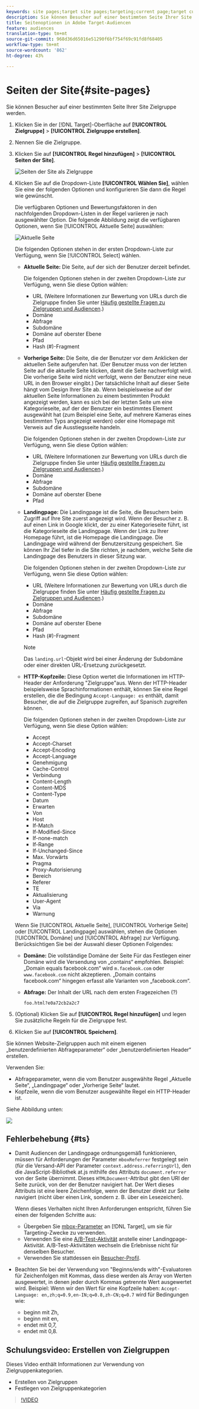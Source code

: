 ```yaml
---
keywords: site pages;target site pages;targeting;current page;target current page;previous page;target previous page;landing page;target landing page;http header
description: Sie können Besucher auf einer bestimmten Seite Ihrer Site Zielgruppe werden.
title: Seitenoptionen in Adobe Target-Audiencen
feature: audiences
translation-type: tm+mt
source-git-commit: 968d36d65016e51290f6bf754f69c91fd8f68405
workflow-type: tm+mt
source-wordcount: '862'
ht-degree: 43%

---
```



# Seiten der Site{#site-pages}

Sie können Besucher auf einer bestimmten Seite Ihrer Site Zielgruppe werden.

1. Klicken Sie in der [!DNL Target]-Oberfläche auf **[!UICONTROL Zielgruppe]** > **[!UICONTROL Zielgruppe erstellen]**.
1. Nennen Sie die Zielgruppe.
1. Klicken Sie auf **[!UICONTROL Regel hinzufügen]** > **[!UICONTROL Seiten der Site]**.

   ![Seiten der Site als Zielgruppe](assets/target_site_pages.png)

1. Klicken Sie auf die Dropdown-Liste **[!UICONTROL Wählen Sie]**, wählen Sie eine der folgenden Optionen und konfigurieren Sie dann die Regel wie gewünscht.

   Die verfügbaren Optionen und Bewertungsfaktoren in den nachfolgenden Dropdown-Listen in der Regel variieren je nach ausgewählter Option. Die folgende Abbildung zeigt die verfügbaren Optionen, wenn Sie [!UICONTROL Aktuelle Seite] auswählen:

   ![Aktuelle Seite](/help/c-target/c-audiences/c-target-rules/assets/current-page.png)

   Die folgenden Optionen stehen in der ersten Dropdown-Liste zur Verfügung, wenn Sie [!UICONTROL Select] wählen.

   * **Aktuelle Seite:** Die Seite, auf der sich der Benutzer derzeit befindet.

      Die folgenden Optionen stehen in der zweiten Dropdown-Liste zur Verfügung, wenn Sie diese Option wählen:

      * URL (Weitere Informationen zur Bewertung von URLs durch die Zielgruppe finden Sie unter [Häufig gestellte Fragen zu Zielgruppen und Audiencen](/help/c-target/c-troubleshooting-targets-and-audiences/troubleshooting-targets-and-audiences.md).)
      * Domäne
      * Abfrage
      * Subdomäne
      * Domäne auf oberster Ebene
      * Pfad
      * Hash (#)-Fragment
   * **Vorherige Seite:** Die Seite, die der Benutzer vor dem Anklicken der aktuellen Seite aufgerufen hat. (Der Benutzer muss von der letzten Seite auf die aktuelle Seite klicken, damit die Seite nachverfolgt wird. Die vorherige Seite wird nicht verfolgt, wenn der Benutzer eine neue URL in den Browser eingibt.) Der tatsächliche Inhalt auf dieser Seite hängt vom Design Ihrer Site ab. Wenn beispielsweise auf der aktuellen Seite Informationen zu einem bestimmten Produkt angezeigt werden, kann es sich bei der letzten Seite um eine Kategorieseite, auf der der Benutzer ein bestimmtes Element ausgewählt hat (zum Beispiel eine Seite, auf mehrere Kameras eines bestimmten Typs angezeigt werden) oder eine Homepage mit Verweis auf die Ausstiegsseite handeln.

      Die folgenden Optionen stehen in der zweiten Dropdown-Liste zur Verfügung, wenn Sie diese Option wählen:

      * URL (Weitere Informationen zur Bewertung von URLs durch die Zielgruppe finden Sie unter [Häufig gestellte Fragen zu Zielgruppen und Audiencen](/help/c-target/c-troubleshooting-targets-and-audiences/troubleshooting-targets-and-audiences.md).)
      * Domäne
      * Abfrage
      * Subdomäne
      * Domäne auf oberster Ebene
      * Pfad
   * **Landingpage:** Die Landingpage ist die Seite, die Besuchern beim Zugriff auf Ihre Site zuerst angezeigt wird. Wenn der Besucher z. B. auf einen Link in Google klickt, der zu einer Kategorieseite führt, ist die Kategorieseite die Landingpage. Wenn der Link zu Ihrer Homepage führt, ist die Homepage die Landingpage. Die Landingpage wird während der Benutzersitzung gespeichert. Sie können Ihr Ziel tiefer in die Site richten, je nachdem, welche Seite die Landingpage des Benutzers in dieser Sitzung war.

      Die folgenden Optionen stehen in der zweiten Dropdown-Liste zur Verfügung, wenn Sie diese Option wählen:

      * URL (Weitere Informationen zur Bewertung von URLs durch die Zielgruppe finden Sie unter [Häufig gestellte Fragen zu Zielgruppen und Audiencen](/help/c-target/c-troubleshooting-targets-and-audiences/troubleshooting-targets-and-audiences.md).)
      * Domäne
      * Abfrage
      * Subdomäne
      * Domäne auf oberster Ebene
      * Pfad
      * Hash (#)-Fragment

      >[!NOTE]
      >
      >Das `landing.url`-Objekt wird bei einer Änderung der Subdomäne oder einer direkten URL-Ersetzung zurückgesetzt.

   * **HTTP-Kopfzeile:** Diese Option wertet die Informationen im HTTP-Header der Anforderung &quot;Zielgruppe&quot;aus. Wenn der HTTP-Header beispielsweise Sprachinformationen enthält, können Sie eine Regel erstellen, die die Bedingung `Accept-Language: es` enthält, damit Besucher, die auf die Zielgruppe zugreifen, auf Spanisch zugreifen können.

      Die folgenden Optionen stehen in der zweiten Dropdown-Liste zur Verfügung, wenn Sie diese Option wählen:

      * Accept
      * Accept-Charset
      * Accept-Encoding
      * Accept-Language
      * Genehmigung
      * Cache-Control
      * Verbindung
      * Content-Length
      * Content-MDS
      * Content-Type
      * Datum
      * Erwarten
      * Von
      * Host
      * If-Match
      * If-Modified-Since
      * If-none-match
      * If-Range
      * If-Unchanged-Since
      * Max. Vorwärts
      * Pragma
      * Proxy-Autorisierung
      * Bereich
      * Referer
      * TE
      * Aktualisierung
      * User-Agent
      * Via
      * Warnung

   Wenn Sie [!UICONTROL Aktuelle Seite], [!UICONTROL Vorherige Seite] oder [!UICONTROL Landingpage] auswählen, stehen die Optionen [!UICONTROL Domäne] und [!UICONTROL Abfrage] zur Verfügung. Berücksichtigen Sie bei der Auswahl dieser Optionen Folgendes:

   * **Domäne:** Die vollständige Domäne der Seite Für das Festlegen einer Domäne wird die Versendung von „contains“ empfohlen. Beispiel: „Domain equals facebook.com“ wird `m.facebook.com` oder `www.facebook.com` nicht akzeptieren. „Domain contains facebook.com“ hingegen erfasst alle Varianten von „facebook.com“.
   * **Abfrage:** Der Inhalt der URL nach dem ersten Fragezeichen (?) 

      `foo.html?e0a72cb2a2c7`





1. (Optional) Klicken Sie auf **[!UICONTROL Regel hinzufügen]** und legen Sie zusätzliche Regeln für die Zielgruppe fest.
1. Klicken Sie auf **[!UICONTROL Speichern]**.

Sie können Website-Zielgruppen auch mit einem eigenen „benutzerdefinierten Abfrageparameter“ oder „benutzerdefinierten Header“ erstellen.

Verwenden Sie:

* Abfrageparameter, wenn die vom Benutzer ausgewählte Regel „Aktuelle Seite“, „Landingpage“ oder „Vorherige Seite“ lautet.
* Kopfzeile, wenn die vom Benutzer ausgewählte Regel ein HTTP-Header ist.

Siehe Abbildung unten:

![](assets/site_pages.png)

## Fehlerbehebung {#ts}

* Damit Audiencen der Landingpage ordnungsgemäß funktionieren, müssen für Anforderungen der Parameter `mboxReferrer` festgelegt sein (für die Versand-API der Parameter `context.address.referringUrl`), den die JavaScript-Bibliothek at.js mithilfe des Attributs `document.referrer` von der Seite übernimmt. Dieses `HTMLDocument`-Attribut gibt den URI der Seite zurück, von der der Benutzer navigiert hat. Der Wert dieses Attributs ist eine leere Zeichenfolge, wenn der Benutzer direkt zur Seite navigiert (nicht über einen Link, sondern z. B. über ein Lesezeichen).

   Wenn dieses Verhalten nicht Ihren Anforderungen entspricht, führen Sie einen der folgenden Schritte aus:

   * Übergeben Sie [mbox-Parameter](/help/c-implementing-target/c-implementing-target-for-client-side-web/t-mbox-download/c-understanding-global-mbox/pass-parameters-to-global-mbox.md) an [!DNL Target], um sie für Targeting-Zwecke zu verwenden.
   * Verwenden Sie eine [A/B-Test-Aktivität](/help/c-activities/t-test-ab/test-ab.md) anstelle einer Landingpage-Aktivität. A/B-Test-Aktivitäten wechseln die Erlebnisse nicht für denselben Besucher.
   * Verwenden Sie stattdessen ein [Besucher-Profil](/help/c-target/c-audiences/c-target-rules/visitor-profile.md).

* Beachten Sie bei der Verwendung von &quot;Beginns/ends with&quot;-Evaluatoren für Zeichenfolgen mit Kommas, dass diese
werden als Array von Werten ausgewertet, in denen jeder durch Kommas getrennte Wert ausgewertet wird. Beispiel: Wenn wir den Wert für eine Kopfzeile haben: `Accept-Language: en,zh;q=0.9,en-IN;q=0.8,zh-CN;q=0.7` wird für Bedingungen wie:
   * beginn mit Zh,
   * beginn mit en,
   * endet mit 0,7,
   * endet mit 0,8.

## Schulungsvideo: Erstellen von Zielgruppen

Dieses Video enthält Informationen zur Verwendung von Zielgruppenkategorien.

* Erstellen von Zielgruppen
* Festlegen von Zielgruppenkategorien

>[!VIDEO](https://video.tv.adobe.com/v/17392)
